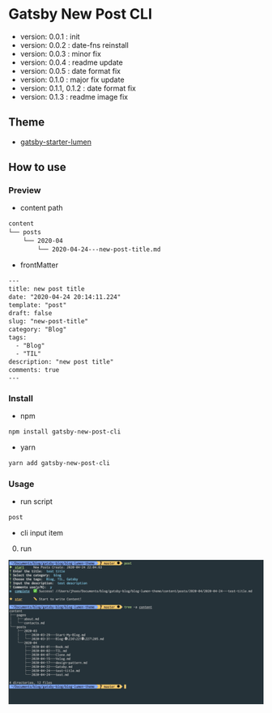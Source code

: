 # Gatsby New Post CLI

- version: 0.0.1 : init
- version: 0.0.2 : date-fns reinstall
- version: 0.0.3 : minor fix
- version: 0.0.4 : readme update
- version: 0.0.5 : date format fix
- version: 0.1.0 : major fix update
- version: 0.1.1, 0.1.2 : date format fix
- version: 0.1.3 : readme image fix

## Theme

- [gatsby-starter-lumen](https://github.com/alxshelepenok/gatsby-starter-lumen)

## How to use

### Preview

- content path

```bash
content
└── posts
    └── 2020-04
        └── 2020-04-24---new-post-title.md
```

- frontMatter

```text
---
title: new post title
date: "2020-04-24 20:14:11.224"
template: "post"
draft: false
slug: "new-post-title"
category: "Blog"
tags:
  - "Blog"
  - "TIL"
description: "new post title"
comments: true
---
```

### Install

- npm

```bash
npm install gatsby-new-post-cli
```

- yarn

```bash
yarn add gatsby-new-post-cli
```

### Usage

- run script

```bash
post
```

- cli input item

0. run

<img src="./assets/run_capture.png" />
